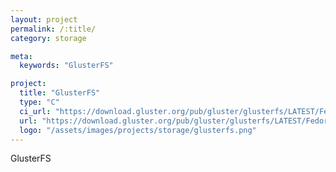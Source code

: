 ```yaml
---
layout: project
permalink: /:title/
category: storage

meta:
  keywords: "GlusterFS"

project:
  title: "GlusterFS"
  type: "C"
  ci_url: "https://download.gluster.org/pub/gluster/glusterfs/LATEST/Fedora/f33/aarch64"
  url: "https://download.gluster.org/pub/gluster/glusterfs/LATEST/Fedora/f33/aarch64"
  logo: "/assets/images/projects/storage/glusterfs.png"
---
```


<p>GlusterFS</p>

